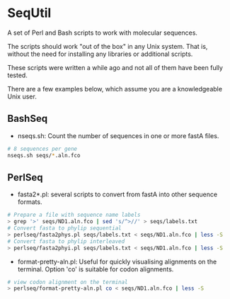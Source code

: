 # SeqUtil

A set of Perl and Bash scripts to work with molecular sequences.

The scripts should work "out of the box" in any Unix system. That is, without
the need for installing any libraries or additional scripts.

These scripts were written a while ago and not all of them have been fully
tested.

There are a few examples below, which assume you are a knowledgeable Unix user.

## BashSeq

* nseqs.sh: Count the number of sequences in one or more fastA files.

```Bash
# 8 sequences per gene
nseqs.sh seqs/*.aln.fco
```

## PerlSeq

* fasta2*.pl: several scripts to convert from fastA into other sequence formats.

```Bash
# Prepare a file with sequence name labels
> grep '>' seqs/ND1.aln.fco | sed 's/^>//' > seqs/labels.txt
# Convert fasta to phylip sequential
> perlseq/fasta2phys.pl seqs/labels.txt < seqs/ND1.aln.fco | less -S
# Convert fasta to phylip interleaved
> perlseq/fasta2phyi.pl seqs/labels.txt < seqs/ND1.aln.fco | less -S
```

* format-pretty-aln.pl: Useful for quickly visualising alignments on the
terminal. Option 'co' is suitable for codon alignments.

```Bash
# view codon alignment on the terminal
> perlseq/format-pretty-aln.pl co < seqs/ND1.aln.fco | less -S
```
